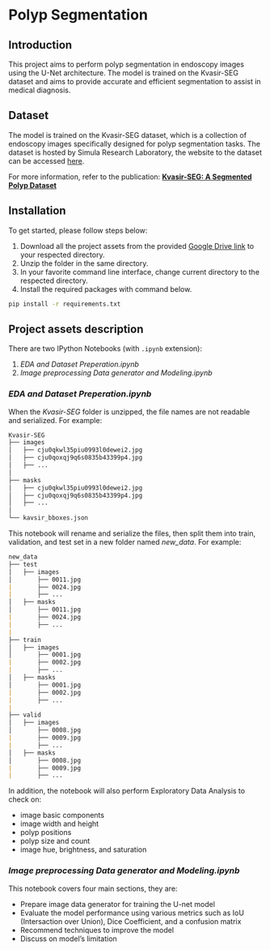 # Polyp Segmentation

## **Introduction**

This project aims to perform polyp segmentation in endoscopy images using the U-Net architecture. The model is trained on the Kvasir-SEG dataset and aims to provide accurate and efficient segmentation to assist in medical diagnosis.

## **Dataset**

The model is trained on the Kvasir-SEG dataset, which is a collection of endoscopy images specifically designed for polyp segmentation tasks. The dataset is hosted by Simula Research Laboratory, the website to the dataset can be accessed [here](https://datasets.simula.no/kvasir-seg/). 

For more information, refer to the publication: **[Kvasir-SEG: A Segmented Polyp Dataset](https://arxiv.org/pdf/1911.07069.pdf)**

## Installation

To get started, please follow steps below:

1. Download all the project assets from the provided [Google Drive link](https://drive.google.com/drive/folders/1rxoyNXTvHEPsNYPfMxLFqPmNjBByp5oA?usp=sharing) to your respected directory.
2. Unzip the folder in the same directory.
3. In your favorite command line interface, change current directory to the respected directory.
4.  Install the required packages with command below. 

```bash
pip install -r requirements.txt
```

## Project assets description

There are two IPython Notebooks (with `.ipynb` extension):

1. *EDA and Dataset Preperation.ipynb*
2. *Image preprocessing Data generator and Modeling.ipynb*

### *EDA and Dataset Preperation.ipynb*

When the *Kvasir-SEG* folder is unzipped, the file names are not readable and serialized. 
For example:

```markdown
Kvasir-SEG
├── images
│   ├── cju0qkwl35piu0993l0dewei2.jpg
│   ├── cju0qoxqj9q6s0835b43399p4.jpg
│   ├── ...
│   
├── masks
│   ├── cju0qkwl35piu0993l0dewei2.jpg
│   ├── cju0qoxqj9q6s0835b43399p4.jpg
│   ├── ...
│
└── kavsir_bboxes.json
```

This notebook will rename and serialize the files, then split them into train, validation, and test set in a new folder named *new_data*. For example:

```markdown
new_data
├── test
│   ├── images
│       ├── 0011.jpg
|       ├── 0024.jpg
|       ├── ...
│   ├── masks
│       ├── 0011.jpg
|       ├── 0024.jpg
|       ├── ...
|
├── train
│   ├── images
│       ├── 0001.jpg
|       ├── 0002.jpg
|       ├── ...
│   ├── masks
│       ├── 0001.jpg
|       ├── 0002.jpg
|       ├── ...
|
├── valid
│   ├── images
│       ├── 0008.jpg
|       ├── 0009.jpg
|       ├── ...
│   ├── masks
│       ├── 0008.jpg
|       ├── 0009.jpg
|       ├── ...
```

In addition, the notebook will also perform Exploratory Data Analysis to check on:

- image basic components
- image width and height
- polyp positions
- polyp size and count
- image hue, brightness, and saturation

### *Image preprocessing Data generator and Modeling.ipynb*

This notebook covers four main sections, they are:

- Prepare image data generator for training the U-net model
- Evaluate the model performance using various metrics such as IoU (Intersaction over Union), Dice Coefficient, and a confusion matrix
- Recommend techniques to improve the model
- Discuss on model’s limitation
